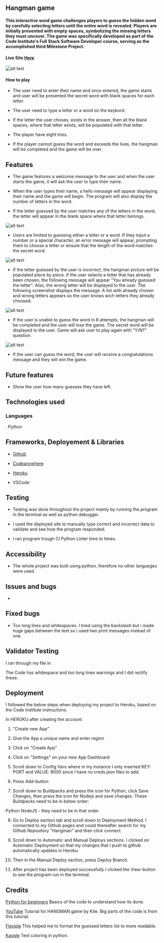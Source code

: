 ## Hangman game 

#### This interactive word game challenges players to guess the hidden word by carefully selecting letters until the entire word is revealed. Players are initially presented with empty spaces, symbolizing the missing letters they must uncover. The game was specifically developed as part of the Code Institute's Full Stack Software Developer course, serving as the accomplished third Milestone Project.

#### Live Site [Here](https://hangman1337-5f8eded7cb96.herokuapp.com/)

![alt text](doc/main.png)

#### How to play

* The user need to enter their name and once entered, the game starts and user will be presented the secret word with blank spaces for each letter.

* The user need to type a letter or a word on the keybord.
* If the letter the user choses, exists in the answer, then all the blank spaces, where that letter exists, will be populated with that letter.
* The player have eight tries.
* If the player cannot guess the word and exceeds the lives, the hangman will be completed and the game will be over.

## Features
* The game features a welcome message to the user and when the user starts the game, it will ask the user to type their name. 

* When the user types their name, a hello message will appear displaying their name and the game will begin. The program will also display the number of letters in the word.

* If the letter guessed by the user matches any of the letters in the word, the letter will appear in the blank space where that letter belongs.

![alt text](doc/game-start.png)

* Users are limited to guessing either a letter or a word. If they input a number or a special character, an error message will appear, prompting them to choose a letter or ensure that the length of the word matches the secret word.

![alt text](doc/invalid-choice.png)

* If the letter guessed by the user is incorrect, the hangman picture will be populated piece by piece. If the user selects a letter that has already been chosen, the following message will appear "You already guessed the letter". Also, the wrong letter will be displayed to the user. The following screenshot displays the message. A list with already chosen and wrong letters appears so the user knows wich letters they already choosed.

![alt text](doc/wrong-choice.png)

* If the user is unable to guess the word in 8 attempts, the hangman will be completed and the user will lose the game. The secret word will be displayed to the user. Game will ask user to play again with "Y/N?" question.

![alt text](doc/end.png)

* If the user can guess the word, the user will receive a congratulations message and they will win the game.

## Future features

* Show the user how many guesses they have left.

## Technologies used

### Languages
. Python

## Frameworks, Deployement & Libraries

* [Github](https://github.com/)

* [Codeanywhere](https://app.codeanywhere.com/)

* [Heroku](https://heroku.com/)

* VSCode

## Testing

* Testing was done throughout the project mainly by running the program in the terminal as well as python debugger.

* I used the deployed site to manually type correct and incorrect data to validate and see how the program responded.

* I ran program trough CI Python Linter time to times.

## Accessibility

* The whole project was built using python, therefore no other langueges were used.

## Issues and bugs

* 

## Fixed bugs

* Too long lines and whitespaces. I tried using the backslash but i made huge gaps between the text so i used two print messages instead of one.

## Validator Testing
I ran through my file in [](https://pep8ci.herokuapp.com/)

The Code has whitespace and too long lines warnings and I did rectify these.

## Deployment

I followed the below steps when deploying my project to Heroku, based on the Code Institute instructions.

In HEROKU after creating the account:

1. "Create new App"

2. Give the App a unique name and enter region

3. Click on "Create App"

4. Click on "Settings" on your new App Dashboard

5. Scroll down to Config Vars where in my instance I only inserted KEY: PORT and VALUE: 8000 since I have no creds.json files to add.

6. Press Add-button

7. Scroll down to Buildpacks and press the icon for Python, click Save Changes, then press the icon for Nodejs and save changes. These Buildpacks need to be in below order:

Python NodeJS - they need to be in that order.

8. Go to Deploy section tab and scroll down to Deployment Method. I connected to my Github pages and could thereafter search for my Github Repository "Hangman" and then click connect.

9. Scroll down to Automatic and Manual Deploys sections. I clicked on Automatic Deployment so that my changes that I push to github automatically updates in Heroku.

10. Then in the Manual Deploy section, press Deploy Branch.

11. After project has been deployed successfully I clicked the View-button to see the program run in the terminal.

## Credits

[Python for beginners](https://www.pythonforbeginners.com/code-snippets-source-code/game-hangman) Basics of the code to understand how its done.

[YouTube](https://www.youtube.com/watch?v=m4nEnsavl6w) Tutorial for HANGMAN game by Kite. Big parts of the code is from this tutorial.

[Flexiple](https://flexiple.com/python/python-print-list/) This helped me to format the guessed letters list to more readable.

[Kaggle](https://www.kaggle.com/discussions/general/273188) Text coloring in python.